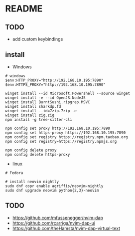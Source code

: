 # README

## TODO

- add custom keybindings

## install

- Windows

```shell
# windows
$env:HTTP_PROXY="http://192.168.10.195:7890"
$env:HTTPS_PROXY="http://192.168.10.195:7890"

winget install --id Microsoft.Powershell --source winget
winget install -e --id OpenJS.NodeJS
winget install BurntSushi.ripgrep.MSVC
winget install sharkdp.fd
winget install --id=7zip.7zip -e
winget install zig.zig
npm install -g tree-sitter-cli

npm config set proxy http://192.168.10.195:7890
npm config set https-proxy https://192.168.10.195:7890
npm config set registry https://registry.npm.taobao.org
npm config set registry=https://registry.npmjs.org

npm config delete proxy
npm config delete https-proxy

```

- linux

```shell
# Fedora

# install neovim nightly
sudo dnf copr enable agriffis/neovim-nightly
sudo dnf upgrade neovim python{2,3}-neovim
```

## TODO

- https://github.com/mfussenegger/nvim-dap
- https://github.com/rcarriga/nvim-dap-ui
- https://github.com/theHamsta/nvim-dap-virtual-text

